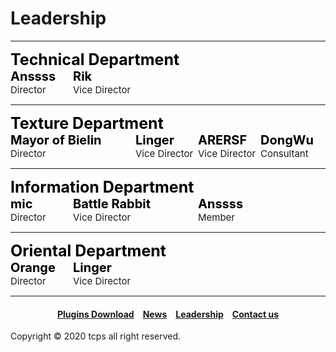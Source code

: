 <style>
h1 {text-align: center;}
h2 {text-align: left;}
h4 {text-align: center;}
h3 {text-align: left;}
p {text-align: center;}
</style>
<style type="text/css">
  #left{
        text-align:left;
  }
  #right{
        text-align:right;
  }
  #title{
        font-size:20px;
        text-align:left;
        font-weight:bold;
  }
  #big-title{
        font-size:25px;
        text-align:left;
        font-weight:bold;
  }
  #des{
       font-size:15px;
       text-align:left;
  }
  .leadership_{
               display:inline-block;
               width: 100px;
  }
  .leadership_long{
               display:inline-block;
               width: 200px;
  }
  .leadership_0{
                font-size: 0px;
  }
</style>
<h1><div id="left">Leadership</div></h1>
<hr>
<div class="leadership_0">

<div id="big-title" style="color:black;">Technical Department</div>

<div class="leadership_">
<div id="title" style="color:black;">Anssss</div>
<div id="des">Director</div>
</div>

<div class="leadership_">
<div id="title" style="color:black;">Rik</div>
<div id="des">Vice Director</div>
</div>

</div>

<hr>

<div class="leadership_0">

<div id="big-title" style="color:black;">Texture Department</div>

<div class="leadership_long">
<div id="title" style="color:black;">Mayor of Bielin</div>
<div id="des">Director</div>
</div>

<div class="leadership_">
<div id="title" style="color:black;">Linger</div>
<div id="des">Vice Director</div>
</div>

<div class="leadership_">
<div id="title" style="color:black;">ARERSF</div>
<div id="des">Vice Director</div>
</div>

<div class="leadership_">
<div id="title" style="color:black;">DongWu</div>
<div id="des">Consultant</div>
</div>

</div>

<hr>

<div class="leadership_0">

<div id="big-title" style="color:black;">Information Department</div>

<div class="leadership_">
<div id="title" style="color:black;">mic</div>
<div id="des">Director</div>
</div>

<div class="leadership_long">
<div id="title" style="color:black;">Battle Rabbit</div>
<div id="des">Vice Director</div>
</div>

<div class="leadership_">
<div id="title" style="color:black;">Anssss</div>
<div id="des">Member</div>
</div>

</div>

<hr>

<div class="leadership_0">

<div id="big-title" style="color:black;">Oriental Department</div>

<div class="leadership_">
<div id="title" style="color:black;">Orange</div>
<div id="des">Director</div>
</div>

<div class="leadership_">
<div id="title" style="color:black;">Linger</div>
<div id="des">Vice Director</div>
</div>

</div>

<hr>
<h4><a href="/plugins/download">Plugins Download</a>&emsp;<a href="/news">News</a>&emsp;<a href="/leadership">Leadership</a>&emsp;<a href="/contact">Contact us</a></h4>
Copyright © 2020 tcps all right reserved.
